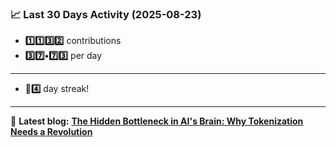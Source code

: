 <!--START_STATS-->
### 📈 Last 30 Days Activity (2025-08-23)  
- **1️⃣1️⃣3️⃣2️⃣** contributions  
- **3️⃣7️⃣•7️⃣3️⃣** per day
---
- **🎱4️⃣** day streak!
---
📝 **Latest blog:** [**The Hidden Bottleneck in AI's Brain: Why Tokenization Needs a Revolution**](https://andriak.com/blog/tokenization-revolution)
<!--END_STATS-->
